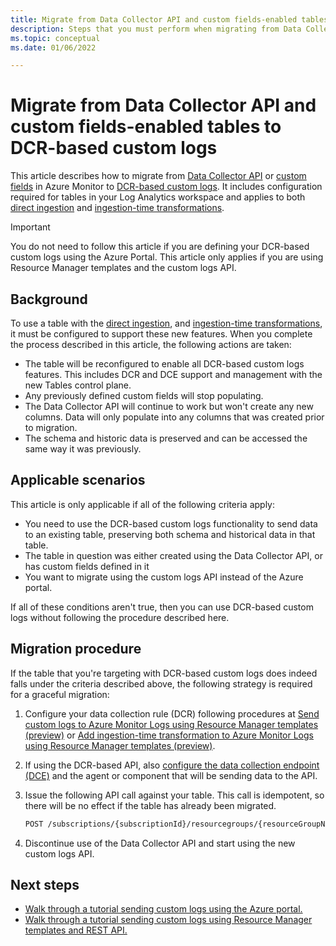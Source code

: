 ```yaml
---
title: Migrate from Data Collector API and custom fields-enabled tables to DCR-based custom logs
description: Steps that you must perform when migrating from Data Collector API and custom fields-enabled tables to DCR-based custom logs.
ms.topic: conceptual
ms.date: 01/06/2022

---
```


# Migrate from Data Collector API and custom fields-enabled tables to DCR-based custom logs
This article describes how to migrate from [Data Collector API](data-collector-api.md) or [custom fields](custom-fields.md) in Azure Monitor to [DCR-based custom logs](data-ingestion-api-overview.md). It includes configuration required for tables in your Log Analytics workspace and applies to both [direct ingestion](data-ingestion-api-overview.md) and [ingestion-time transformations](ingestion-time-transformations.md).

> [!IMPORTANT]
> You do not need to follow this article if you are defining your DCR-based custom logs using the Azure Portal. This article only applies if you are using Resource Manager templates and the custom logs API.

## Background
To use a table with the [direct ingestion](data-ingestion-api-overview.md), and [ingestion-time transformations](ingestion-time-transformations.md), it must be configured to support these new features. When you complete the process described in this article, the following actions are taken:

- The table will be reconfigured to enable all DCR-based custom logs features. This includes DCR and DCE support and management with the new Tables control plane.
- Any previously defined custom fields will stop populating.
- The Data Collector API will continue to work but won't create any new columns. Data will only populate into any columns that was created prior to migration.
- The schema and historic data is preserved and can be accessed the same way it was previously.

## Applicable scenarios
This article is only applicable if all of the following criteria apply:  

- You need to use the DCR-based custom logs functionality to send data to an existing table, preserving both schema and historical data in that table.
- The table in question was either created using the Data Collector API, or has custom fields defined in it  
- You want to migrate using the custom logs API instead of the Azure portal.

If all of these conditions aren't true, then you can use DCR-based custom logs without following the procedure described here.

## Migration procedure
If the table that you're targeting with DCR-based custom logs does indeed falls under the criteria described above, the following strategy is required for a graceful migration:

1. Configure your data collection rule (DCR) following procedures at [Send custom logs to Azure Monitor Logs using Resource Manager templates (preview)](tutorial-data-ingestion-api.md) or [Add ingestion-time transformation to Azure Monitor Logs using Resource Manager templates (preview)](tutorial-ingestion-time-transformations-api.md).

1. If using the DCR-based API, also [configure the data collection endpoint (DCE)](tutorial-data-ingestion-api.md#create-data-collection-endpoint) and the agent or component that will be sending data to the API.

1. Issue the following API call against your table. This call is idempotent, so there will be no effect if the table has already been migrated. 

    ```rest
    POST /subscriptions/{subscriptionId}/resourcegroups/{resourceGroupName}/providers/microsoft.operationalinsights/workspaces/{workspaceName}/tables/{tableName}/migrate?api-version=2021-03-01-privatepreview
    ```

1. Discontinue use of the Data Collector API and start using the new custom logs API.

## Next steps

- [Walk through a tutorial sending custom logs using the Azure portal.](tutorial-data-ingestion-portal.md)
- [Walk through a tutorial sending custom logs using Resource Manager templates and REST API.](tutorial-data-ingestion-api.md)
